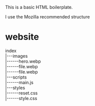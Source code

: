 This is a basic HTML boilerplate.

I use the Mozilla recommended structure 

<h1>website</h1>

index  <br>
|---images <br>
|------hero.webp <br>
|------file.webp <br>
|------file.webp <br>
|---scripts <br>
|------main.js <br>
|---styles <br>
|------reset.css <br>
|------style.css <br>
  
   
    


